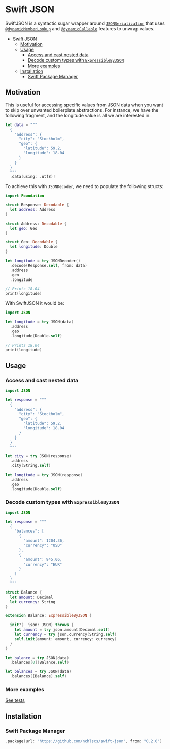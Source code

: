 # Swift JSON

SwiftJSON is a syntactic sugar wrapper around [`JSONSerialization`](https://developer.apple.com/documentation/foundation/jsonserialization) that uses [`@dynamicMemberLookup`](https://github.com/apple/swift-evolution/blob/main/proposals/0195-dynamic-member-lookup.md) and [`@dynamicCallable`](https://github.com/apple/swift-evolution/blob/main/proposals/0216-dynamic-callable.md) features to unwrap values.

- [Swift JSON](#swift-json)
  - [Motivation](#motivation)
  - [Usage](#usage)
    - [Access and cast nested data](#access-and-cast-nested-data)
    - [Decode custom types with `ExpressibleByJSON`](#decode-custom-types-with-expressiblebyjson)
    - [More examples](#more-examples)
  - [Installation](#installation)
    - [Swift Package Manager](#swift-package-manager)

## Motivation

This is useful for accessing specific values from JSON data when you want to skip over unwanted boilerplate abstractions. For instance, we have the following fragment, and the longitude value is all we are interested in:

```swift
let data = """
  {
    "address": {
      "city": "Stockholm",
      "geo": {
        "latitude": 59.2,
        "longitude": 18.04
      }
    }
  }
  """
  .data(using: .utf8)!
```

To achieve this with `JSONDecoder`, we need to populate the following structs:

```swift
import Foundation

struct Response: Decodable {
  let address: Address
}

struct Address: Decodable {
  let geo: Geo
}

struct Geo: Decodable {
  let longitude: Double
}

let longitude = try JSONDecoder()
  .decode(Response.self, from: data)
  .address
  .geo
  .longitude

// Prints 18.04
print(longitude)
```

With SwiftJSON it would be:

```swift
import JSON

let longitude = try JSON(data)
  .address
  .geo
  .longitude(Double.self)

// Prints 18.04
print(longitude)
```

## Usage

### Access and cast nested data

```swift
import JSON

let response = """
  {
    "address": {
      "city": "Stockholm",
      "geo": {
        "latitude": 59.2,
        "longitude": 18.04
      }
    }
  }
  """

let city = try JSON(response)
  .address
  .city(String.self)

let longitude = try JSON(response)
  .address
  .geo
  .longitude(Double.self)
```

### Decode custom types with `ExpressibleByJSON`

```swift
import JSON

let response = """
  {
    "balances": [
      {
        "amount": 1204.36,
        "currency": "USD"
      },
      {
        "amount": 945.06,
        "currency": "EUR"
      }
    ]
  }
  """

struct Balance {
  let amount: Decimal
  let currency: String
}

extension Balance: ExpressibleByJSON {

  init?(_ json: JSON) throws {
    let amount = try json.amount(Decimal.self)
    let currency = try json.currency(String.self)
    self.init(amount: amount, currency: currency)
  }
}

let balance = try JSON(data)
  .balances[0](Balance.self)

let balances = try JSON(data)
  .balances([Balance].self)
```

### More examples

[See tests](https://github.com/nchlscs/swift-json/blob/main/Tests/JSONTests/JSONTests.swift)

## Installation

### Swift Package Manager

```swift
.package(url: "https://github.com/nchlscs/swift-json", from: "0.2.0")
```
